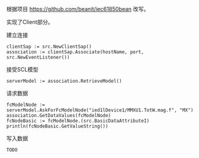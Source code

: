 根据项目 https://github.com/beanit/iec61850bean 改写。

实现了Client部分。

建立连接
```golang
clientSap := src.NewClientSap()
association := clientSap.Associate(hostName, port, src.NewEventListener())
```
接受SCL模型
```golang
serverModel := association.RetrieveModel()
```
请求数据
```golang
fcModelNode := serverModel.AskForFcModelNode("ied1lDevice1/MMXU1.TotW.mag.f", "MX")
association.GetDataValues(fcModelNode)
fcNodeBasic := fcModelNode.(src.BasicDataAttributeI)
println(fcNodeBasic.GetValueString())
```
写入数据
```
TODO
```
	